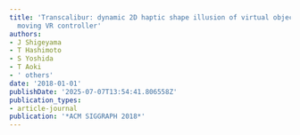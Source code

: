 ```yaml
---
title: 'Transcalibur: dynamic 2D haptic shape illusion of virtual object by weight
  moving VR controller'
authors:
- J Shigeyama
- T Hashimoto
- S Yoshida
- T Aoki
- ' others'
date: '2018-01-01'
publishDate: '2025-07-07T13:54:41.806558Z'
publication_types:
- article-journal
publication: '*ACM SIGGRAPH 2018*'
---
```

